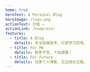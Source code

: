```yaml
---
home: true
heroText: A Personal Blog
heroImage: /logo.png
actionText: 开始 →
actionLink: /vuepress/
features:
  - title: A Blog
    details: 专注前端技术，记录学习日常。
  - title: For Me
    details: 桃李不言，下自成蹊！
  - title: For Future
    details: 记录个人博客，见证成长之路。
---
```

<Footer />
